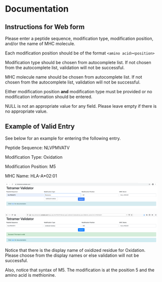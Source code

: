 # Documentation

## Instructions for Web form

Please enter a peptide sequence, modification type, modification position, and/or the name of MHC molecule.

Each modification position should be of the format `<amino acid><position>`

Modification type should be chosen from autocomplete list.  If not chosen from the autocomplete list, validation will not be successful.

MHC molecule name should be chosen from autocomplete list. If not chosen from the autocomplete list, validation will not be successful.

Either modification position **and** modification type must be provided or no modification information should be entered.

NULL is not an appropriate value for any field. Please leave empty if there is no appropriate value.

## Example of Valid Entry

See below for an example for entering the following entry.

Peptide Sequence: NLVPMVATV

Modification Type: Oxidation

Modification Position: M5

MHC Name: HLA-A*02:01


![1](tetramer_validator/static/Example_1_1.png)

![2](tetramer_validator/static/Example_1_2.png)

Notice that there is the display name of oxidized residue for Oxidation. Please choose from the display names or else validation will not be successful.  

Also, notice that syntax of M5. The modification is at the position 5 and the amino acid is methionine.  
